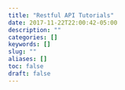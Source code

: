 ```yaml
---
title: "Restful API Tutorials"
date: 2017-11-22T22:00:42-05:00
description: ""
categories: []
keywords: []
slug: ""
aliases: []
toc: false
draft: false
---
```


